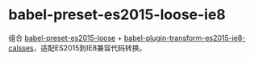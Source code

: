 # babel-preset-es2015-loose-ie8

组合 [babel-preset-es2015-loose](https://github.com/bkonkle/babel-preset-es2015-loose) + [babel-plugin-transform-es2015-ie8-calsses](https://github.com/calefy/babel-plugin-transform-es2015-ie8-classes)，适配ES2015到IE8兼容代码转换。

